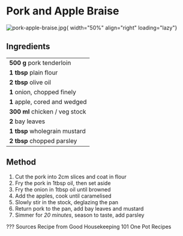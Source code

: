 # Pork and Apple Braise

![pork-apple-braise.jpg](https://vole.wtf/plaiceholder-images/portrait.jpg){ width="50%" align="right" loading="lazy"}

## Ingredients

|                                |
| ------------------------------ |
| **500 g** pork tenderloin      |
| **1 tbsp** plain flour         |
| **2 tbsp** olive oil           |
| **1** onion, chopped finely    |
| **1** apple, cored and wedged  |
| **300 ml** chicken / veg stock |
| **2** bay leaves               |
| **1 tbsp** wholegrain mustard  |
| **2 tbsp** chopped parsley     |

## Method

1. Cut the pork into 2cm slices and coat in flour
2. Fry the pork in 1tbsp oil, then set aside
3. Fry the onion in 1tbsp oil until browned
4. Add the apples, cook until caramelised
5. Slowly stir in the stock, deglazing the pan
6. Return pork to the pan, add bay leaves and mustard
7. Simmer for _20 minutes_, season to taste, add parsley

??? Sources
    Recipe from Good Housekeeping 101 One Pot Recipes